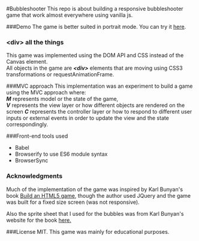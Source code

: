 #Bubbleshooter
This repo is about building a responsive bubbleshooter game that work almost everywhere using vanilla js.

###Demo
The game is better suited in portrait mode. You can try it [here](http://mohammadelbanna.github.io/BubbleShooter/).

### \<div\> all the things
This game was implemented using the DOM API and CSS instead of the Canvas element.  
All objects in the game are _**\<div\>**_ elements that are moving using CSS3 transformations or requestAnimationFrame.

###MVC approach
This implementation was an experiment to build a game using the MVC approach where:  
_**M**_ represents model or the state of the game,  
_**V**_ represents the view layer or how different objects are rendered on the screen
_**C**_ represents the controller layer or 
how to respond to different user inputs or external events in order to update the view and the state correspondingly.

###Front-end tools used
* Babel
* Browserify to use ES6 module syntax
* BrowserSync

### Acknowledgments
Much of the implementation of the game was inspired by Karl Bunyan's book [Build an HTML5 game](http://www.amazon.com/Build-HTML5-Game-Developers-JavaScript/dp/1593275757),
though the author used JQuery and the game was built for a fixed size screen (was not responsive).

Also the sprite sheet that I used for the bubbles was from Karl Bunyan's website for the book [here.](http://buildanhtml5game.com/?page_id=18)

###License
MIT. This game was mainly for educational purposes.
